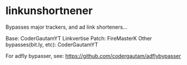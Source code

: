 # linkunshortnener
Bypasses major trackers, and ad link shorteners...

Base: CoderGautamYT
Linkvertise Patch: FireMasterK
Other bypasses(bit.ly, etc): CoderGautamYT

For adfly bypasser, see:
https://github.com/codergautam/adflybypasser
